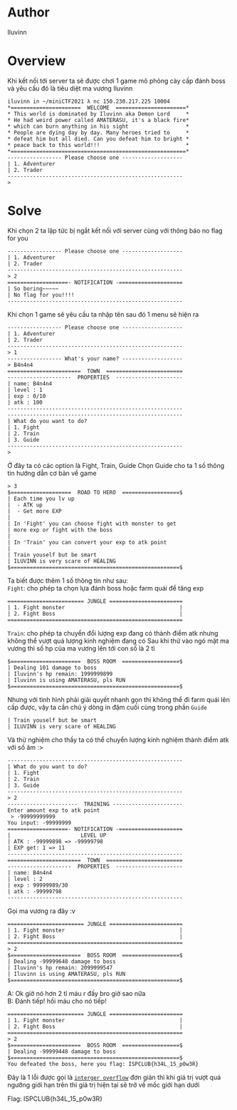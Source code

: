 # Author
Iluvinn
# Overview
Khi kết nối tới server ta sẽ được chơi 1 game mô phỏng cày cấp đánh boss và yêu cầu đó là tiêu diệt ma vương Iluvinn
```
iluvinn in ~/miniCTF2021 λ nc 150.230.217.225 10004
*======================  WELCOME  ======================*
* This world is dominated by Iluvinn aka Demon Lord     *
* He had weird power called AMATERASU, it's a black fire*
* which can burn anything in his sight                  *
* People are dying day by day. Many heroes tried to     *
* defeat him but all died. Can you defeat him to bright *
* peace back to this world!!!                           *
*=======================================================*
----------------- Please choose one -------------------
| 1. Adventurer                                         
| 2. Trader                                             
-------------------------------------------------------
>
```

# Solve
Khi chọn 2 ta lập tức bị ngắt kết nối với server cùng với thông báo no flag for you
```
----------------- Please choose one -------------------
| 1. Adventurer                                         
| 2. Trader                                             
-------------------------------------------------------
> 2
===================- NOTIFICATION -====================
| So boring~~~~~
| No flag for you!!!!
-------------------------------------------------------
```
Khi chọn 1 game sẽ yêu cầu ta nhập tên sau đó 1 menu sẽ hiện ra
```
----------------- Please choose one -------------------
| 1. Adventurer                                         
| 2. Trader                                             
-------------------------------------------------------
> 1
----------------- What's your name? -------------------
> B4n4n4
=======================  TOWN  ========================
--------------------  PROPERTIES  ---------------------
| name: B4n4n4
| level : 1
| exp : 0/10
| atk : 100
-------------------------------------------------------
-------------------------------------------------------
| What do you want to do? 
| 1. Fight 
| 2. Train 
| 3. Guide 
-------------------------------------------------------
> 
```
Ở đây ta có các option là Fight, Train, Guide
Chọn Guide cho ta 1 số thông tin hướng dẫn cơ bản về game
```
> 3
$===================  ROAD TO HERO  ==================$
| Each time you lv up 
|  - ATK up 
|  - Get more EXP 
| 
| In 'Fight' you can choose fight with monster to get 
| more exp or fight with the boss
| 
| In 'Train' you can convert your exp to atk point
| 
| Train youself but be smart 
| ILUVINN is very scare of HEALING 
$=====================================================$
```
Ta biết được thêm 1 số thông tin như sau: <br>
`Fight`: cho phép ta chọn lựa đánh boss hoặc farm quái để tăng exp
```
======================== JUNGLE =======================
| 1. Fight monster                                    |
| 2. Fight Boss                                       |
=======================================================

```
`Train`: cho phép ta chuyển đổi lượng exp đang có thành điểm atk nhưng không thể vượt quá lượng kinh nghiệm đang có
Sau khi thử vào ngó mặt ma vương thì số hp của ma vương lên tới con số là 2 tỉ
```
$======================  BOSS ROOM  ==================$
| Dealing 101 damage to boss
| Iluvinn's hp remain: 1999999899
| Iluvinn is using AMATERASU, pls RUN 
$=====================================================$
```
Nhưng với tình hình phải giải quyết nhanh gọn thì không thể đi farm quái lên cấp được, vậy ta cần chú ý dòng in đậm cuối cùng trong phần `Guide`
```
| Train youself but be smart 
| ILUVINN is very scare of HEALING 
```

Và thử nghiệm cho thấy ta có thể chuyển lượng kinh nghiệm thành điểm atk với số âm :>

```
-------------------------------------------------------
| What do you want to do? 
| 1. Fight 
| 2. Train 
| 3. Guide 
-------------------------------------------------------
> 2
----------------------  TRAINING ----------------------
Enter amount exp to atk point
 > -99999999999
You input: -99999999
===================- NOTIFICATION -====================
|                      LEVEL UP              
| ATK : -99999898 => -99999798
| EXP get: 1 => 11
-------------------------------------------------------
=======================  TOWN  ========================
--------------------  PROPERTIES  ---------------------
| name: B4n4n4
| level : 2
| exp : 99999989/30
| atk : -99999798
-------------------------------------------------------
```
Gọi ma vương ra đây :v 
```
======================== JUNGLE =======================
| 1. Fight monster                                    |
| 2. Fight Boss                                       |
=======================================================
> 2
$======================  BOSS ROOM  ==================$
| Dealing -99999648 damage to boss
| Iluvinn's hp remain: 2099999547
| Iluvinn is using AMATERASU, pls RUN 
$=====================================================$
```
A: Ok giờ nó hơn 2 tỉ máu r đấy bro giờ sao nữa <br>
B: Đánh tiếp! hồi máu cho nó tiếp!
```
======================== JUNGLE =======================
| 1. Fight monster                                    |
| 2. Fight Boss                                       |
=======================================================
> 2
$======================  BOSS ROOM  ==================$
| Dealing -99999448 damage to boss
$=====================================================$
You defeated the boss, here you flag: ISPCLUB{h34L_15_p0w3R}
```
Đây là 1 lỗi được gọi là [`interger overflow`](https://en.wikipedia.org/wiki/Integer_overflow) đơn giản thì khi giá trị vượt quá ngưỡng giới hạn trên thì giá trị hiện tại sẽ trở về mốc giới hạn dưới


Flag: ISPCLUB{h34L_15_p0w3R}
